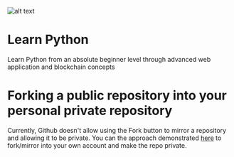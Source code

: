 ![alt text][logo]

[logo]: http://chainhaus.com/assets/img/chainhauslogo.jpg "Chainhaus"

# Learn Python

Learn Python from an absolute beginner level through advanced web application and blockchain concepts

# Forking a public repository into your personal private repository

Currently, Github doesn't allow using the Fork button to mirror a repository and allowing it to be private. You can the approach demonstrated [here](https://help.github.com/articles/duplicating-a-repository/) to fork/mirror into your own account and make the repo private.

